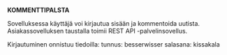 **KOMMENTTIPALSTA**

Sovelluksessa käyttäjä voi kirjautua sisään ja kommentoida uutista. Asiakassovelluksen taustalla toimii REST API -palvelinsovellus.

Kirjautuminen onnistuu tiedoilla:
tunnus: besserwisser
salasana: kissakala
